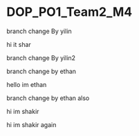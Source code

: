 # DOP\_PO1\_Team2\_M4



branch change By yilin

hi it shar

branch change By yilin2





branch change by ethan


hello im ethan


branch change by ethan also



hi im shakir

hi im shakir again
